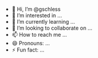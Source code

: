 - 👋 Hi, I’m @gschless
- 👀 I’m interested in ...
- 🌱 I’m currently learning ...
- 💞️ I’m looking to collaborate on ...
- 📫 How to reach me ...
- 😄 Pronouns: ...
- ⚡ Fun fact: ...

<!---
gschless/gschless is a ✨ special ✨ repository because its `README.md` (this file) appears on your GitHub profile.
You can click the Preview link to take a look at your changes.
--->
